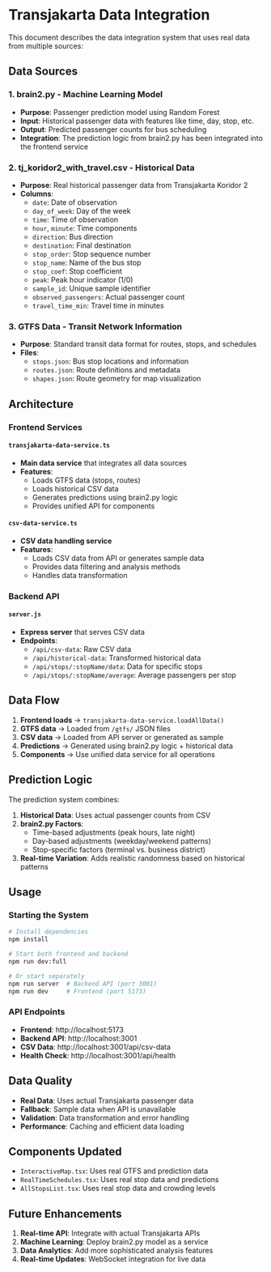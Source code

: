 # Transjakarta Data Integration

This document describes the data integration system that uses real data from multiple sources:

## Data Sources

### 1. **brain2.py** - Machine Learning Model
- **Purpose**: Passenger prediction model using Random Forest
- **Input**: Historical passenger data with features like time, day, stop, etc.
- **Output**: Predicted passenger counts for bus scheduling
- **Integration**: The prediction logic from brain2.py has been integrated into the frontend service

### 2. **tj_koridor2_with_travel.csv** - Historical Data
- **Purpose**: Real historical passenger data from Transjakarta Koridor 2
- **Columns**:
  - `date`: Date of observation
  - `day_of_week`: Day of the week
  - `time`: Time of observation
  - `hour`, `minute`: Time components
  - `direction`: Bus direction
  - `destination`: Final destination
  - `stop_order`: Stop sequence number
  - `stop_name`: Name of the bus stop
  - `stop_coef`: Stop coefficient
  - `peak`: Peak hour indicator (1/0)
  - `sample_id`: Unique sample identifier
  - `observed_passengers`: Actual passenger count
  - `travel_time_min`: Travel time in minutes

### 3. **GTFS Data** - Transit Network Information
- **Purpose**: Standard transit data format for routes, stops, and schedules
- **Files**:
  - `stops.json`: Bus stop locations and information
  - `routes.json`: Route definitions and metadata
  - `shapes.json`: Route geometry for map visualization

## Architecture

### Frontend Services

#### `transjakarta-data-service.ts`
- **Main data service** that integrates all data sources
- **Features**:
  - Loads GTFS data (stops, routes)
  - Loads historical CSV data
  - Generates predictions using brain2.py logic
  - Provides unified API for components

#### `csv-data-service.ts`
- **CSV data handling service**
- **Features**:
  - Loads CSV data from API or generates sample data
  - Provides data filtering and analysis methods
  - Handles data transformation

### Backend API

#### `server.js`
- **Express server** that serves CSV data
- **Endpoints**:
  - `/api/csv-data`: Raw CSV data
  - `/api/historical-data`: Transformed historical data
  - `/api/stops/:stopName/data`: Data for specific stops
  - `/api/stops/:stopName/average`: Average passengers per stop

## Data Flow

1. **Frontend loads** → `transjakarta-data-service.loadAllData()`
2. **GTFS data** → Loaded from `/gtfs/` JSON files
3. **CSV data** → Loaded from API server or generated as sample
4. **Predictions** → Generated using brain2.py logic + historical data
5. **Components** → Use unified data service for all operations

## Prediction Logic

The prediction system combines:

1. **Historical Data**: Uses actual passenger counts from CSV
2. **brain2.py Factors**:
   - Time-based adjustments (peak hours, late night)
   - Day-based adjustments (weekday/weekend patterns)
   - Stop-specific factors (terminal vs. business district)
3. **Real-time Variation**: Adds realistic randomness based on historical patterns

## Usage

### Starting the System

```bash
# Install dependencies
npm install

# Start both frontend and backend
npm run dev:full

# Or start separately
npm run server  # Backend API (port 3001)
npm run dev     # Frontend (port 5173)
```

### API Endpoints

- **Frontend**: http://localhost:5173
- **Backend API**: http://localhost:3001
- **CSV Data**: http://localhost:3001/api/csv-data
- **Health Check**: http://localhost:3001/api/health

## Data Quality

- **Real Data**: Uses actual Transjakarta passenger data
- **Fallback**: Sample data when API is unavailable
- **Validation**: Data transformation and error handling
- **Performance**: Caching and efficient data loading

## Components Updated

- `InteractiveMap.tsx`: Uses real GTFS and prediction data
- `RealTimeSchedules.tsx`: Uses real stop data and predictions
- `AllStopsList.tsx`: Uses real stop data and crowding levels

## Future Enhancements

1. **Real-time API**: Integrate with actual Transjakarta APIs
2. **Machine Learning**: Deploy brain2.py model as a service
3. **Data Analytics**: Add more sophisticated analysis features
4. **Real-time Updates**: WebSocket integration for live data
